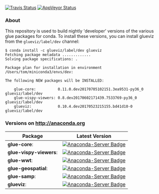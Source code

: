 [![Travis Status](https://travis-ci.org/glue-viz/conda-dev.svg?branch=master)](https://travis-ci.org/glue-viz/conda-dev)
[![AppVeyor Status](https://ci.appveyor.com/api/projects/status/bfihtv4r0aus46at/branch/master?svg=true)](https://ci.appveyor.com/project/glue-viz/conda-dev/branch/master)

### About

This repository is used to build nightly 'developer' versions of the various glue packages for conda. To install these versions, you can install glueviz from the ``glueviz/label/dev`` channel:

    $ conda install -c glueviz/label/dev glueviz
    Fetching package metadata .............
    Solving package specifications: .

    Package plan for installation in environment /Users/tom/miniconda3/envs/dev:

    The following NEW packages will be INSTALLED:

        glue-core:          0.11.0.dev20170705102151.3ea9531-py36_0 glueviz/label/dev
        glue-vispy-viewers: 0.8.dev20170602171439.7533769-py36_0    glueviz/label/dev
        glueviz:            0.10.4.dev20170523215155.bd41d10-0      glueviz/label/dev

### Versions on http://anaconda.org

| **Package** | **Latest Version** |
| --- | --- |
|**glue-core**: | [![Anaconda-Server Badge](https://anaconda.org/glueviz/glue-core/badges/version.svg)](https://anaconda.org/glueviz/glue-core) |
|**glue-vispy-viewers**: | [![Anaconda-Server Badge](https://anaconda.org/glueviz/glue-vispy-viewers/badges/version.svg)](https://anaconda.org/glueviz/glue-vispy-viewers) |
|**glue-wwt**: | [![Anaconda-Server Badge](https://anaconda.org/glueviz/glue-wwt/badges/version.svg)](https://anaconda.org/glueviz/glue-wwt) |
|**glue-geospatial**: | [![Anaconda-Server Badge](https://anaconda.org/glueviz/glue-geospatial/badges/version.svg)](https://anaconda.org/glueviz/glue-geospatial) |
|**glue-samp**: | [![Anaconda-Server Badge](https://anaconda.org/glueviz/glue-samp/badges/version.svg)](https://anaconda.org/glueviz/glue-samp) |
|**glueviz**: | [![Anaconda-Server Badge](https://anaconda.org/glueviz/glueviz/badges/version.svg)](https://anaconda.org/glueviz/glueviz) |
